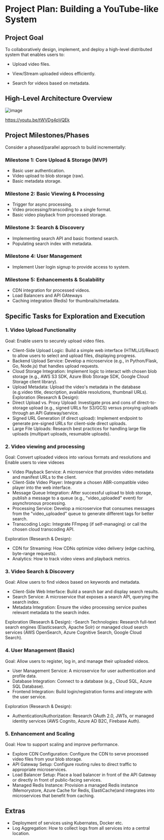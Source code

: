 # Project Plan: Building a YouTube-like System
## Project Goal
To collaboratively design, implement, and deploy a high-level distributed system that enables users to:

- Upload video files.

- View/Stream uploaded videos efficiently.

- Search for videos based on metadata.

## High-Level Architecture Overview
![image](https://github.com/user-attachments/assets/0303219b-f947-497b-bf2a-559cc3c73c13)

https://youtu.be/tWVDg4pVQEk

## Project Milestones/Phases
Consider a phased/parallel approach to build incrementally:

### Milestone 1: Core Upload & Storage (MVP)
- Basic user authentication.
- Video upload to blob storage (raw).
- Basic metadata storage.

### Milestone 2: Basic Viewing & Processing
- Trigger for async processing.
- Video processing/transcoding to a single format.
- Basic video playback from processed storage.

### Milestone 3: Search & Discovery
- Implementing search API and basic frontend search.
- Populating search index with metadata.
  
### Milestone 4: User Management
- Implement User login signup to provide access to system.
  
### Milestone 5: Enhancements & Scalability
- CDN integration for processed videos.
- Load Balancers and API GAteways
- Caching integration (Redis) for thumbnails/metadata.

## Specific Tasks for Exploration and Execution
### 1. Video Upload Functionality 
Goal: Enable users to securely upload video files.
- Client-Side Upload Logic: Build a simple web interface (HTML/JS/React) to allow users to select and upload files, displaying progress.
- Backend Upload Service: Develop a microservice (e.g., in Python/Flask, Go, Node.js) that handles upload requests.
- Cloud Storage Integration: Implement logic to interact with chosen blob storage (e.g., AWS S3 SDK, Azure Blob Storage SDK, Google Cloud Storage client library).
- Upload Metadata: Upload the video's metadata in the database (e.g.video title, description, available resolutions, thumbnail URLs).
Exploration (Research & Design):
- Direct Upload vs. Proxy Upload: Investigate pros and cons of direct-to-storage upload (e.g., signed URLs for S3/GCS) versus proxying uploads through an API Gateway/service.
- Signed URL Generation (if direct upload): Implement endpoint to generate pre-signed URLs for client-side direct uploads.
- Large File Uploads: Research best practices for handling large file uploads (multipart uploads, resumable uploads).

### 2. Video viewing and processing
Goal: Convert uploaded videos into various formats and resolutions and Enable users to view videoes

- Video Playback Service: A microservice that provides video metadata and manifest URLs to the client.
- Client-Side Video Player: Integrate a chosen ABR-compatible video player into the web interface.
- Message Queue Integration: After successful upload to blob storage, publish a message to a queue (e.g., "video_uploaded" event) for asynchronous processing.
- Processing Service: Develop a microservice that consumes messages from the "video_uploaded" queue to generate different tags for better search.
- Transcoding Logic: Integrate FFmpeg (if self-managing) or call the chosen cloud transcoding API.

Exploration (Research & Design):
- CDN for Streaming: How CDNs optimize video delivery (edge caching, byte-range requests).
- Analytics: How to track video views and playback metrics.

### 3. Video Search & Discovery
Goal: Allow users to find videos based on keywords and metadata.
- Client-Side Web Interface: Build a search bar and display search results.
- Search Service: A microservice that exposes a search API, querying the search index.
- Metadata Integration: Ensure the video processing service pushes relevant metadata to the search index.
  
Exploration (Research & Design):
-Search Technologies: Research full-text search engines (Elasticsearch, Apache Solr) or managed cloud search services (AWS OpenSearch, Azure Cognitive Search, Google Cloud Search).

### 4. User Management (Basic)
Goal: Allow users to register, log in, and manage their uploaded videos.
- User Management Service: A microservice for user authentication and profile data.
- Database Integration: Connect to a database (e.g., Cloud SQL, Azure SQL Database).
- Frontend Integration: Build login/registration forms and integrate with the user service.

Exploration (Research & Design):
- Authentication/Authorization: Research OAuth 2.0, JWTs, or managed identity services (AWS Cognito, Azure AD B2C, Firebase Auth).

### 5. Enhancement and Scaling
Goal: How to support scaling and improve performance.
- Explore CDN Configuration: Configure the CDN to serve processed video files from your blob storage.
- API Gateway Setup: Configure routing rules to direct traffic to appropriate microservices.
- Load Balancer Setup: Place a load balancer in front of the API Gateway or directly in front of public-facing services.
- Managed Redis Instance: Provision a managed Redis instance (Memorystore, Azure Cache for Redis, ElastiCache)and integrates into microservices that benefit from caching.

## Extras
- Deployment of services using Kubernates, Docker etc.
- Log Aggregation: How to collect logs from all services into a central location.









